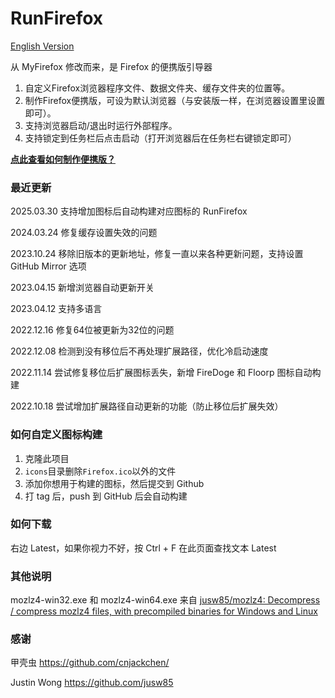 # RunFirefox

[English Version](docs/README-en_US.md)

从 MyFirefox 修改而来，是 Firefox 的便携版引导器

1. 自定义Firefox浏览器程序文件、数据文件夹、缓存文件夹的位置等。
2. 制作Firefox便携版，可设为默认浏览器（与安装版一样，在浏览器设置里设置即可）。
3. 支持浏览器启动/退出时运行外部程序。
4. 支持锁定到任务栏后点击启动（打开浏览器后在任务栏右键锁定即可）

**[点此查看如何制作便携版？](docs/GUIDE.md)**

### 最近更新

2025.03.30 支持增加图标后自动构建对应图标的 RunFirefox

2024.03.24 修复缓存设置失效的问题

2023.10.24 移除旧版本的更新地址，修复一直以来各种更新问题，支持设置 GitHub Mirror 选项

2023.04.15 新增浏览器自动更新开关

2023.04.12 支持多语言

2022.12.16 修复64位被更新为32位的问题

2022.12.08 检测到没有移位后不再处理扩展路径，优化冷启动速度

2022.11.14 尝试修复移位后扩展图标丢失，新增 FireDoge 和 Floorp 图标自动构建

2022.10.18 尝试增加扩展路径自动更新的功能（防止移位后扩展失效）

### 如何自定义图标构建

1. 克隆此项目
2. `icons`目录删除`Firefox.ico`以外的文件
3. 添加你想用于构建的图标，然后提交到 Github
4. 打 tag 后，push 到 GitHub 后会自动构建

### 如何下载

右边 Latest，如果你视力不好，按 Ctrl + F 在此页面查找文本 Latest

### 其他说明

mozlz4-win32.exe 和 mozlz4-win64.exe 来自 [jusw85/mozlz4: Decompress / compress mozlz4 files, with precompiled binaries for Windows and Linux](https://github.com/jusw85/mozlz4)

### 感谢

甲壳虫 https://github.com/cnjackchen/

Justin Wong https://github.com/jusw85

